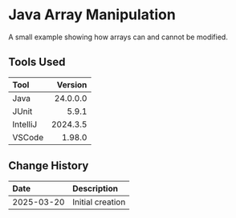 # Java Array Manipulation
A small example showing how arrays can and cannot be modified.

## Tools Used

| Tool     |  Version |
|:---------|---------:|
| Java     | 24.0.0.0 |
| JUnit    |    5.9.1 |
| IntelliJ | 2024.3.5 |
| VSCode   |   1.98.0 |

## Change History

| Date       | Description      |
|:-----------|:-----------------|
| 2025-03-20 | Initial creation |